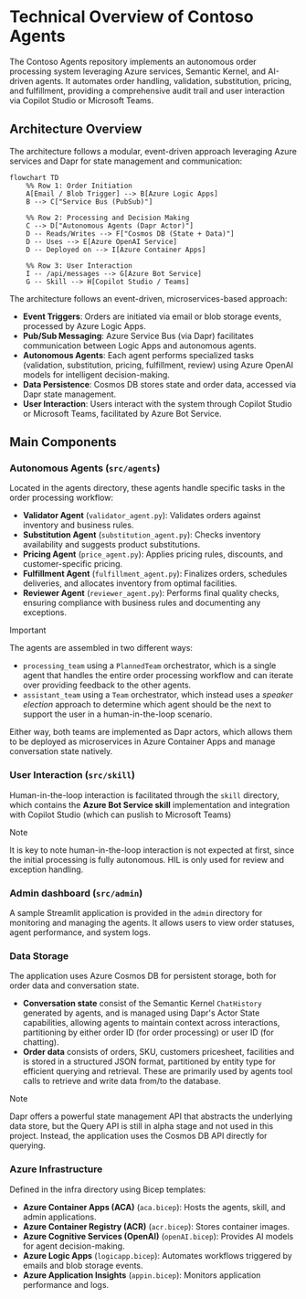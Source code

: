 # Technical Overview of Contoso Agents

The Contoso Agents repository implements an autonomous order processing system leveraging Azure services, Semantic Kernel, and AI-driven agents. It automates order handling, validation, substitution, pricing, and fulfillment, providing a comprehensive audit trail and user interaction via Copilot Studio or Microsoft Teams.

## Architecture Overview

The architecture follows a modular, event-driven approach leveraging Azure services and Dapr for state management and communication:

```mermaid
flowchart TD
    %% Row 1: Order Initiation
    A[Email / Blob Trigger] --> B[Azure Logic Apps]
    B --> C["Service Bus (PubSub)"]

    %% Row 2: Processing and Decision Making
    C --> D["Autonomous Agents (Dapr Actor)"]
    D -- Reads/Writes --> F["Cosmos DB (State + Data)"]
    D -- Uses --> E[Azure OpenAI Service]
    D -- Deployed on --> I[Azure Container Apps]

    %% Row 3: User Interaction
    I -- /api/messages --> G[Azure Bot Service]
    G -- Skill --> H[Copilot Studio / Teams]
```

The architecture follows an event-driven, microservices-based approach:

- **Event Triggers**: Orders are initiated via email or blob storage events, processed by Azure Logic Apps.
- **Pub/Sub Messaging**: Azure Service Bus (via Dapr) facilitates communication between Logic Apps and autonomous agents.
- **Autonomous Agents**: Each agent performs specialized tasks (validation, substitution, pricing, fulfillment, review) using Azure OpenAI models for intelligent decision-making.
- **Data Persistence**: Cosmos DB stores state and order data, accessed via Dapr state management.
- **User Interaction**: Users interact with the system through Copilot Studio or Microsoft Teams, facilitated by Azure Bot Service.

## Main Components

### Autonomous Agents (`src/agents`)

Located in the agents directory, these agents handle specific tasks in the order processing workflow:

- **Validator Agent** (`validator_agent.py`): Validates orders against inventory and business rules.
- **Substitution Agent** (`substitution_agent.py`): Checks inventory availability and suggests product substitutions.
- **Pricing Agent** (`price_agent.py`): Applies pricing rules, discounts, and customer-specific pricing.
- **Fulfillment Agent** (`fulfillment_agent.py`): Finalizes orders, schedules deliveries, and allocates inventory from optimal facilities.
- **Reviewer Agent** (`reviewer_agent.py`): Performs final quality checks, ensuring compliance with business rules and documenting any exceptions.

> [!IMPORTANT]
> The agents are assembled in two different ways:
>
> - `processing_team` using a `PlannedTeam` orchestrator, which is a single agent that handles the entire order processing workflow and can iterate over providing feedback to the other agents.
> - `assistant_team` using a `Team` orchestrator, which instead uses a _speaker election_ approach to determine which agent should be the next to support the user in a human-in-the-loop scenario.

Either way, both teams are implemented as Dapr actors, which allows them to be deployed as microservices in Azure Container Apps and manage conversation state natively.

### User Interaction (`src/skill`)

Human-in-the-loop interaction is facilitated through the `skill` directory, which contains the **Azure Bot Service skill** implementation and integration with Copilot Studio (which can puslish to Microsoft Teams)

> [!NOTE]
> It is key to note human-in-the-loop interaction is not expected at first, since the initial processing is fully autonomous. HIL is only used for review and exception handling.

### Admin dashboard (`src/admin`)

A sample Streamlit application is provided in the `admin` directory for monitoring and managing the agents. It allows users to view order statuses, agent performance, and system logs.

### Data Storage

The application uses Azure Cosmos DB for persistent storage, both for order data and conversation state.

- **Conversation state** consist of the Semantic Kernel `ChatHistory` generated by agents, and is managed using Dapr's Actor State capabilities, allowing agents to maintain context across interactions, partitioning by either order ID (for order processing) or user ID (for chatting).
- **Order data** consists of orders, SKU, customers pricesheet, facilities and is stored in a structured JSON format, partitioned by entity type for efficient querying and retrieval. These are primarily used by agents tool calls to retrieve and write data from/to the database.

> [!NOTE]
> Dapr offers a powerful state management API that abstracts the underlying data store, but the Query API is still in alpha stage and not used in this project. Instead, the application uses the Cosmos DB API directly for querying.

### Azure Infrastructure

Defined in the infra directory using Bicep templates:

- **Azure Container Apps (ACA)** (`aca.bicep`): Hosts the agents, skill, and admin applications.
- **Azure Container Registry (ACR)** (`acr.bicep`): Stores container images.
- **Azure Cognitive Services (OpenAI)** (`openAI.bicep`): Provides AI models for agent decision-making.
- **Azure Logic Apps** (`logicapp.bicep`): Automates workflows triggered by emails and blob storage events.
- **Azure Application Insights** (`appin.bicep`): Monitors application performance and logs.
